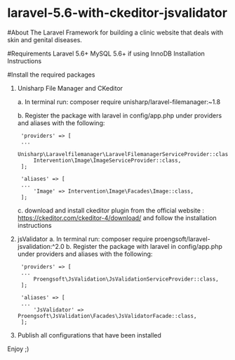 # laravel-5.6-with-ckeditor-jsvalidator

#About
The Laravel Framework for building a clinic website that deals with skin and genital diseases.


#Requirements
Laravel 5.6+
MySQL 5.6+ if using InnoDB
Installation Instructions


#Install the required packages

1. Unisharp File Manager and CKeditor

    a. In terminal run: composer require unisharp/laravel-filemanager:~1.8
    
    b. Register the package with laravel in config/app.php under providers and aliases with the following:

        'providers' => [
        ...
            Unisharp\Laravelfilemanager\LaravelFilemanagerServiceProvider::class,
            Intervention\Image\ImageServiceProvider::class,
        ];

        'aliases' => [
        ...
            'Image' => Intervention\Image\Facades\Image::class,
        ];

    c. download and install ckeditor plugin from the official website : https://ckeditor.com/ckeditor-4/download/ and follow        the installation instructions


2. jsValidator
    a. In terminal run: composer require proengsoft/laravel-jsvalidation:^2.0
    b. Register the package with laravel in config/app.php under providers and aliases with the following:

        'providers' => [
        ...
            Proengsoft\JsValidation\JsValidationServiceProvider::class,
        ];

        'aliases' => [
        ...
            'JsValidator' => Proengsoft\JsValidation\Facades\JsValidatorFacade::class,
        ];

3. Publish all configurations that have been installed

Enjoy ;)

